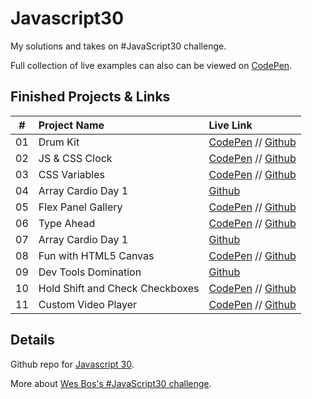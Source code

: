 # Javascript30
My solutions and takes on #JavaScript30 challenge. 

Full collection of live examples can also can be viewed on [CodePen](https://codepen.io/collection/XQgpWW/).

## Finished Projects & Links
| #  | Project Name                     | Live Link                                                                                           |
| ---| :------------------------------- | :--------------------------------------------------------------                                     |
| 01 | Drum Kit                         | [CodePen](https://codepen.io/janmez/full/YjmgoL) // [Github](./01%20-%20JavaScript%20Drum%20Kit)    |
| 02 | JS & CSS Clock                   | [CodePen](https://codepen.io/janmez/full/NBQJLm) // [Github](./02%20-%20JS%20and%20CSS%20Clock)     |
| 03 | CSS Variables                    | [CodePen](https://codepen.io/janmez/full/WgaXbV) // [Github](./03%20-%20CSS%20Variables)            |
| 04 | Array Cardio Day 1               | [Github](./04%20-%20Array%20Cardio%20Day%201)                                                       |
| 05 | Flex Panel Gallery               | [CodePen](https://codepen.io/janmez/full/aXLVKb) // [Github](./05%20-%20Flex%20Panel%20Gallery)     |
| 06 | Type Ahead                       | [CodePen](https://codepen.io/janmez/full/PVJOPb) // [Github](./06%20-%20Type%20Ahead)               |
| 07 | Array Cardio Day 1               | [Github](./07%20-%20Array%20Cardio%20Day%202)                                                       |
| 08 | Fun with HTML5 Canvas            | [CodePen](https://codepen.io/janmez/full/XOVxwe) // [Github](./08%20-%20Fun%20with%20HTML5%20Canvas)|
| 09 | Dev Tools Domination             | [Github](./09%20-%20Dev%20Tools%20Domination)                                                       |
| 10 | Hold Shift and Check Checkboxes  | [CodePen](https://codepen.io/janmez/full/KJQQbp) // [Github](./10%20-%20Hold%20Shift%20and%20Check%20Checkboxes) |
| 11 | Custom Video Player              | [CodePen](https://codepen.io/janmez/full/vbMogq) // [Github](./11%20-%20Custom%20Video%20Player)    |

## Details 
Github repo for [Javascript 30](https://github.com/wesbos/JavaScript30).

More about [Wes Bos's #JavaScript30 challenge](https://javascript30.com/).